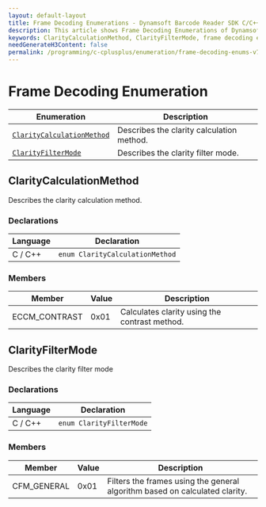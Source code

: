 ```yaml
---
layout: default-layout
title: Frame Decoding Enumerations - Dynamsoft Barcode Reader SDK C/C++ Edition
description: This article shows Frame Decoding Enumerations of Dynamsoft Barcode Reader.
keywords: ClarityCalculationMethod, ClarityFilterMode, frame decoding enumeration, enumeration
needGenerateH3Content: false
permalink: /programming/c-cplusplus/enumeration/frame-decoding-enums-v7.6.0.html
---
```



# Frame Decoding Enumeration

  | Enumeration | Description |
  |-------------|-------------|
  | [`ClarityCalculationMethod`](#claritycalculationmethod) | Describes the clarity calculation method. |
  | [`ClarityFilterMode`](#clarityfiltermode) | Describes the clarity filter mode. |
  
## ClarityCalculationMethod

Describes the clarity calculation method.

### Declarations

| Language | Declaration |
| -------- | ----------- |
| C / C++ | `enum ClarityCalculationMethod` |

### Members

| Member | Value | Description |
| --------------------------  | ----- | ----------- |
| ECCM_CONTRAST | 0x01 | Calculates clarity using the contrast method. |

## ClarityFilterMode

Describes the clarity filter mode

### Declarations

| Language | Declaration |
| -------- | ----------- |
| C / C++ | `enum ClarityFilterMode` |

### Members

| Member | Value | Description |
| --------------------------  | ----- | ----------- |
| CFM_GENERAL | 0x01 | Filters the frames using the general algorithm based on calculated clarity. |
